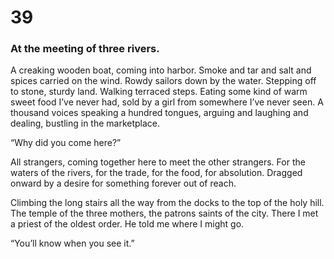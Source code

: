 # 39

### At the meeting of three rivers.

A creaking wooden boat, coming into harbor. Smoke and tar and salt and spices carried on the wind. Rowdy sailors down by the water. Stepping off to stone, sturdy land. Walking terraced steps. Eating some kind of warm sweet food I’ve never had, sold by a girl from somewhere I’ve never seen. A thousand voices speaking a hundred tongues, arguing and laughing and dealing, bustling in the marketplace. 

“Why did you come here?”

All strangers, coming together here to meet the other strangers. For the waters of the rivers, for the trade, for the food, for absolution. Dragged onward by a desire for something forever out of reach.

Climbing the long stairs all the way from the docks to the top of the holy hill. The temple of the three mothers, the patrons saints of the city. There I met a priest of the oldest order. He told me where I might go.

“You’ll know when you see it.”